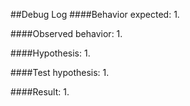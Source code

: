 ##Debug Log
####Behavior expected:
1. 

####Observed behavior:
1. 

####Hypothesis:
1. 

####Test hypothesis:
1.

####Result:
1. 
